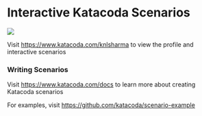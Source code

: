 # Interactive Katacoda Scenarios

[![](http://shields.katacoda.com/katacoda/knlsharma/count.svg)](https://www.katacoda.com/knlsharma "Get your profile on Katacoda.com")

Visit https://www.katacoda.com/knlsharma to view the profile and interactive scenarios

### Writing Scenarios
Visit https://www.katacoda.com/docs to learn more about creating Katacoda scenarios

For examples, visit https://github.com/katacoda/scenario-example
